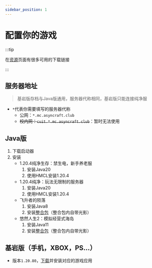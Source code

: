 ```yaml
---
sidebar_position: 1
---
```


# 配置你的游戏

:::tip
  
在[资源](/docs/资源/)页面有很多可用的下载链接  

:::

## 服务器地址

>基岩版存档与Java版通用，服务器代称相同，基岩版只能连接纯净服

+ `*`代表你需要填写的服务器代称
  + 公网：`*.mc.asyncraft.club`
  + ~~校内网：`cuit.*.mc.asyncraft.club`~~：暂时无法使用

## Java版

1. 下载启动器
2. 安装
   + 1.20.4纯净生存：禁生电，新手养老服
     1. 安装Java20
     2. 使用HMCL安装1.20.4
   + 1.20.4纯净：玩法无限制的服务器
     1. 安装Java20
     2. 使用HMCL安装1.20.4
   + 飞升者的陨落
     1. 安装Java8
     2. 安装[整合包](/docs/服务器列表)（整合包内自带光影）
   + 悠然人生2：模拟经营式海岛
     1. 安装Java11
     2. 安装[整合包](/docs/服务器列表)（整合包内自带光影）

## 基岩版（手机，XBOX，PS...）

+ 版本`1.20.80`，[下载](/docs/资源)并安装对应的游戏应用
